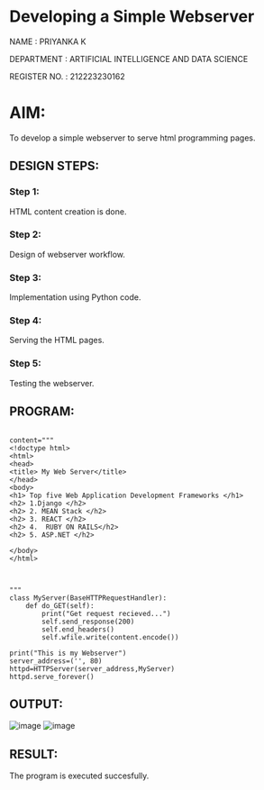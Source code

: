 # Developing a Simple Webserver

NAME : PRIYANKA K

DEPARTMENT : ARTIFICIAL INTELLIGENCE AND DATA SCIENCE

REGISTER NO. : 212223230162


# AIM:

To develop a simple webserver to serve html programming pages.

## DESIGN STEPS:

### Step 1:

HTML content creation is done.

### Step 2:

Design of webserver workflow.

### Step 3:

Implementation using Python code.

### Step 4:

Serving the HTML pages.

### Step 5:

Testing the webserver.

## PROGRAM:
```

content="""
<!doctype html>
<html>
<head>
<title> My Web Server</title>
</head>
<body>
<h1> Top five Web Application Development Frameworks </h1>
<h2> 1.Django </h2>
<h2> 2. MEAN Stack </h2>
<h2> 3. REACT </h2>
<h2> 4.  RUBY ON RAILS</h2>
<h2> 5. ASP.NET </h2>

</body>
</html>



"""
class MyServer(BaseHTTPRequestHandler):
    def do_GET(self):
        print("Get request recieved...")
        self.send_response(200)
        self.end_headers()
        self.wfile.write(content.encode())

print("This is my Webserver")
server_address=('', 80)
httpd=HTTPServer(server_address,MyServer)
httpd.serve_forever()
```
## OUTPUT:
![image](https://github.com/Priyanka1846/webserver/assets/139425809/e15cb79c-0991-4218-9ec7-12a4e0253779)
![image](https://github.com/Priyanka1846/webserver/assets/139425809/f77f3607-b2b8-4b18-84cd-051ef995efcb)


## RESULT:
The program is executed succesfully.
